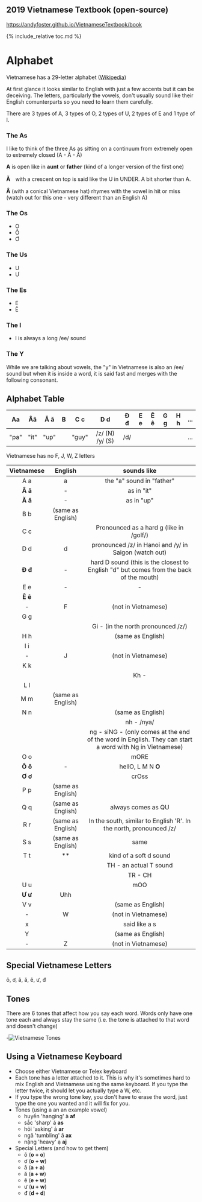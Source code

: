 ## 2019 Vietnamese Textbook (open-source)
https://andyfoster.github.io/VietnameseTextbook/book

{% include_relative toc.md %}

# Alphabet
Vietnamese has a 29-letter alphabet ([Wikipedia](https://simple.wikipedia.org/wiki/Vietnamese_alphabet))

At first glance it looks similar to English with just a few accents but it can be deceiving. The letters, particularly the vowels, don't usually sound like their English comunterparts so you need to learn them carefully.

There are 3 types of A, 3 types of O, 2 types of U, 2 types of E and 1 type of I.

### The As

I like to think of the three As as sitting on a continuum from extremely open to extremely closed (A - Ă - Â)

__A__ is open like in **aunt** or **father** (kind of a longer version of the first one)

__Ă__　with a crescent on top is said like the U in UNDER. A bit shorter than A.

__Â__ (with a conical Vietnamese hat) rhymes with the vowel in h**i**t or m**i**ss (watch out for this one - very different than an English A) 

### The Os

- O
- Ô
- Ơ

### The Us

- U
- Ư

### The Es

- E
- Ê

### The I

- I is always a long /ee/ sound

### The Y

While we are talking about vowels, the "y" in Vietnamese is also an /ee/ sound but when it is inside a word, it is said fast and merges with the following consonant.


## Alphabet Table

|  Aa  | **Ââ**  | **Ă ă** | B | C c   | D d             | **Đ đ** | E e | **Ê ê** | G g | H h | ... |
|:---:|:---:|:---:|:---:|:---:|:---:|:---:|:---:|:---:|:---:|:---:|:---:|
| "pa" | "it"    | "up"    |   | "guy" | /z/ (N) /y/ (S) | /d/     |     |         | ||...|


Vietnamese has no F, J, W, Z letters


|Vietnamese|English| sounds like |
|:---:|:---:|:---:|
| A a | a | the "a" sound in "father" |
| **Â â** | - | as in "it" |
| **Ă ă** | - | as in "up" |
| B b | (same as English) ||
|C c|| Pronounced as a hard g (like in /golf/) |
| D d | d | pronounced /z/ in Hanoi and /y/ in Saigon (watch out) |
| **Đ đ** | - | hard D sound (this is the closest to English "d" but comes from the back of the mouth) |
|E e|-|-|
|**Ê ê**||
|-|F| (not in Vietnamese) |
|G g| ||
|||Gi - (in the north pronounced /z/)|
|H h||(same as English)|
|I i|||
|-|J|(not in Vietnamese)| 
|K k||
|||Kh - |
|L l||
|M m|(same as English) |
|N n||(same as English)|
|||nh - /nya/
|||ng - siNG  - (only comes at the end of the word in English. They can start a word with Ng in Vietnamese) |
|O o | | mORE |
|**Ô ô** | -| hellO, L M N **O**|
|**Ơ ơ** | |crOss |
|P p | (same as English) |
|Q q| (same as English) | always comes as QU |
|R r | (same as English) | In the south, similar to English 'R'. In the north, pronounced /z/|
|S s| (same as English) | same |
|T t| ** | kind of a soft d sound| 
||| TH - an actual T sound | 
|||TR - CH|
|U u | | mOO |
|**Ư ư**| Uhh ||
|V v|| (same as English) |
|-| W| (not in Vietnamese) |
|x | | said like a s |
|Y|| (same as English) |
|-|Z| (not in Vietnamese) |

## Special Vietnamese Letters

ô, ơ, â, ă, ê, ư, đ


## Tones

There are 6 tones that affect how you say each word. Words only have one tone each and always stay the same (i.e. the tone is attached to that word and doesn't change)

-![Vietnamese Tones](https://upload.wikimedia.org/wikipedia/commons/thumb/4/4c/VietnameseToneHanoi2.png/420px-VietnameseToneHanoi2.png)

## Using a Vietnamese Keyboard

- Choose either Vietnamese or Telex keyboard
- Each tone has a letter attached to it. This is why it's sometimes hard to mix English and Vietnamese using the same keyboard. If you type the letter twice, it should let you actually type a W, etc.
- If you type the wrong tone key, you don't have to erase the word, just type the one you wanted and it will fix for you.
- Tones (using a an an example vowel)
    + huyền 'hanging' à **af**
    + sắc   'sharp' á **as**
    + hỏi   'asking' ả **ar**
    + ngã   'tumbling' ã **ax**
    + nặng   'heavy' ạ **aj**
- Special Letters (and how to get them)
    + ô (**o + o**)
    + ơ (**o + w**)
    + â (**a + a**)
    + ă (**a + w**)
    + ê (**e + w**)
    + ư (**u + w**)
    + đ (**d + d**)
